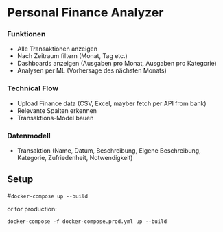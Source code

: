 # Personal Finance Analyzer

### Funktionen

- Alle Transaktionen anzeigen
- Nach Zeitraum filtern (Monat, Tag etc.)
- Dashboards anzeigen (Ausgaben pro Monat, Ausgaben pro Kategorie)
- Analysen per ML (Vorhersage des nächsten Monats)

### Technical Flow

- Upload Finance data (CSV, Excel, mayber fetch per API from bank)
- Relevante Spalten erkennen
- Transaktions-Model bauen

### Datenmodell

- Transaktion (Name, Datum, Beschreibung, Eigene Beschreibung, Kategorie, Zufriedenheit, Notwendigkeit)

## Setup

#`docker-compose up --build`

or for production:

`docker-compose -f docker-compose.prod.yml up --build`
